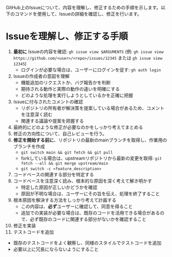 GitHub上のIssueについて、内容を理解し、修正するための手順を示します。以下のコマンドを使用して、Issueの詳細を確認し、修正を行います。

# Issueを理解し、修正する手順
1. **最初に** Issueの内容を確認: `gh issue view $ARGUMENTS` (例: `gh issue view https://github.com/<user>/<repo>/issues/12345` または `gh issue view 12345`)
   - ログインが必要な場合は、ユーザーにログインを促す: `gh auth login`
2. Issueの作成者の意図を理解
   - 機能追加のリクエストか、バグ報告かを判断
   - 期待される動作と実際の動作の違いを明確にする
   - どのような処理を実行しようとしているかを正確に把握
3. Issueに付与されたコメントの確認
   - リポジトリの所有者が解決策を提案している場合があるため、コメントを注意深く読む
   - 関連する議論や提案を把握する
4. 最終的にどのような修正が必要なのかをしっかり考えてまとめる
5. 修正の方向性について、自己レビューを行う。
6. **修正を開始する前に**、リポジトリの最新のmainブランチを取得し、作業用のブランチを作成
   - `git switch main && git fetch && git pull`
   - forkしている場合は、upstreamリポジトリから最新の変更を取得: `git fetch --all && git merge upstream/main`
   - `git switch -c <feature_description>`
7. コードベースの関連する部分を特定する
8. コードベースを注意深く読み、根本的な原因を深く考えて解き明かす
   - 特定した原因が正しいかどうかを確認
   - 原因が不明な場合は、ユーザーにその旨を伝え、処理を終了すること
9. 根本原因を解決する方法をしっかり考えて計画する
   - この内容は、**必ず**ユーザーに確認して、同意を得ること
   - 追加での実装が必要な場合は、既存のコードを活用できる場合があるので、必ず既存のコードに関連する部分がないかを確認すること
10. 修正を実装
11. テストコードを追加
   - 既存のテストコードをよく観察し、同様のスタイルでテストコードを追加
   - 必要以上に冗長にならないようにすること
